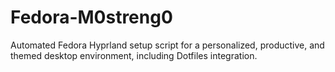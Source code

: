 # Fedora-M0streng0
Automated Fedora Hyprland setup script for a personalized, productive, and themed desktop environment, including Dotfiles integration.
